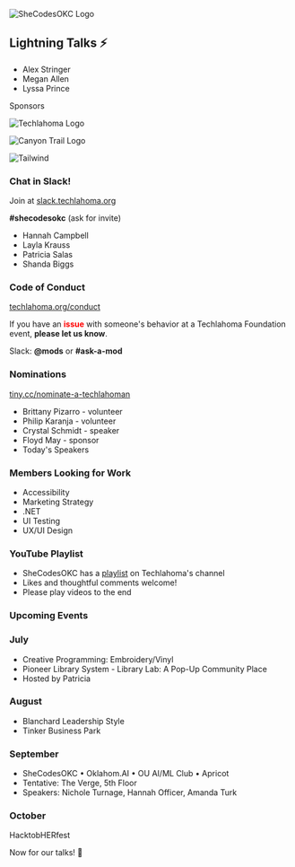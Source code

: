 ![SheCodesOKC Logo](https://personal-k8s-main-space.nyc3.digitaloceanspaces.com/simpleslides.dev/user-uploads/40/01HSMEQDP64ABGZHRHE3FY86BS.png)

## Lightning Talks ⚡
* Alex Stringer
* Megan Allen
* Lyssa Prince

Sponsors

![Techlahoma Logo](https://personal-k8s-main-space.nyc3.digitaloceanspaces.com/simpleslides.dev/user-uploads/38/01HSMEHB913M3M3NFF1ZQE0KY7.png)

![Canyon Trail Logo](https://personal-k8s-main-space.nyc3.digitaloceanspaces.com/simpleslides.dev/user-uploads/39/01HSMEJ54758WV0XX7TVZ42Z48.png)

![Tailwind](https://cdn.prod.website-files.com/673501bc349166967a198ede/673523c73c642067d30f3146_3-Logo-Color.svg)

### Chat in Slack!
Join at [slack.techlahoma.org](https://slack.techlahoma.org)

**#shecodesokc** (ask for invite)
- Hannah Campbell
- Layla Krauss
- Patricia Salas
- Shanda Biggs

### Code of Conduct
[techlahoma.org/conduct](https://techlahoma.org/conduct)

If you have an <span style="color: red;">**issue**</span> with someone's behavior at a Techlahoma Foundation event, **please let us know**.  

Slack: **@mods** or **#ask-a-mod**

### Nominations
[tiny.cc/nominate-a-techlahoman](https://tiny.cc/nominate-a-techlahoman)
* Brittany Pizarro - volunteer
* Philip Karanja - volunteer
* Crystal Schmidt - speaker
* Floyd May - sponsor
* Today's Speakers

### Members Looking for Work
* Accessibility 
* Marketing Strategy
* .NET
* UI Testing
* UX/UI Design

### YouTube Playlist
* SheCodesOKC has a [playlist](https://www.youtube.com/playlist?list=PLdW0ayjzW_LCTxJGdEZ63341aTLDGJAbb) on Techlahoma's channel
* Likes and thoughtful comments welcome!
* Please play videos to the end

### Upcoming Events

### July
* Creative Programming: Embroidery/Vinyl
* Pioneer Library System - Library Lab: A Pop-Up Community Place
* Hosted by Patricia

### August
* Blanchard Leadership Style
* Tinker Business Park

### September
* SheCodesOKC • Oklahom.AI • OU AI/ML Club • Apricot
* Tentative: The Verge, 5th Floor
* Speakers: Nichole Turnage, Hannah Officer, Amanda Turk

### October
HacktobHERfest

Now for our talks! 🎉
